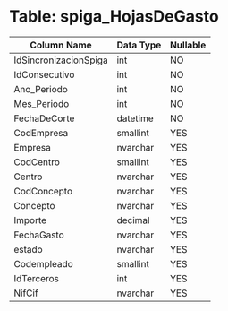# Table: spiga_HojasDeGasto

| Column Name | Data Type | Nullable |
|-------------|-----------|----------|
| IdSincronizacionSpiga | int | NO |
| IdConsecutivo | int | NO |
| Ano_Periodo | int | NO |
| Mes_Periodo | int | NO |
| FechaDeCorte | datetime | NO |
| CodEmpresa | smallint | YES |
| Empresa | nvarchar | YES |
| CodCentro | smallint | YES |
| Centro | nvarchar | YES |
| CodConcepto | nvarchar | YES |
| Concepto | nvarchar | YES |
| Importe | decimal | YES |
| FechaGasto | nvarchar | YES |
| estado | nvarchar | YES |
| Codempleado | smallint | YES |
| IdTerceros | int | YES |
| NifCif | nvarchar | YES |
